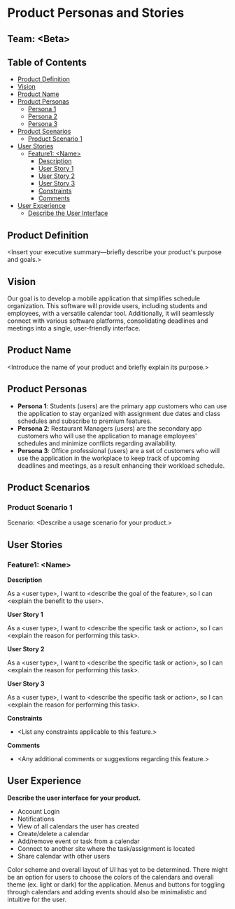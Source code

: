 # Product Personas and Stories

## Team: \<Beta\>

## Table of Contents

- [Product Definition](#product-definition)
- [Vision](#vision)
- [Product Name](#product-name)
- [Product Personas](#product-personas)
  - [Persona 1](#persona-1)
  - [Persona 2](#persona-2)
  - [Persona 3](#persona-3)
- [Product Scenarios](#product-scenarios)
  - [Product Scenario 1](#product-scenario-1)
- [User Stories](#user-stories)
  - [Feature1: \<Name\>](#feature1-name)
    - [Description](#description)
    - [User Story 1](#user-story-1)
    - [User Story 2](#user-story-2)
    - [User Story 3](#user-story-3)
    - [Constraints](#constraints)
    - [Comments](#comments)
- [User Experience](#user-experience)
  - [Describe the User Interface](#describe-the-user-interface)
 
## Product Definition

\<Insert your executive summary—briefly describe your product's purpose and goals.>

## Vision

Our goal is to develop a mobile application that simplifies schedule organization. This software will provide users, including students and employees, with a versatile calendar tool. Additionally, it will seamlessly connect with various software platforms, consolidating deadlines and meetings into a single, user-friendly interface.

## Product Name

\<Introduce the name of your product and briefly explain its purpose.>

## Product Personas

- **Persona 1**: Students (users) are the primary app customers who can use the application to stay organized with assignment due dates and class schedules and subscribe to premium features. 
- **Persona 2**:  Restaurant Managers (users) are the secondary app customers who will use the application to manage employees' schedules and minimize conflicts regarding availability. 
- **Persona 3**: Office professional (users) are a set of customers who will use the application in the workplace to keep track of upcoming deadlines and meetings, as a result enhancing their workload schedule.

## Product Scenarios

### Product Scenario 1

Scenario: \<Describe a usage scenario for your product.>

## User Stories

### Feature1: \<Name\>

**Description**

As a \<user type\>, I want to \<describe the goal of the feature\>, so I can \<explain the benefit to the user\>.

**User Story 1**

As a \<user type\>, I want to \<describe the specific task or action\>, so I can \<explain the reason for performing this task\>.

**User Story 2**

As a \<user type\>, I want to \<describe the specific task or action\>, so I can \<explain the reason for performing this task\>.

**User Story 3**

As a \<user type\>, I want to \<describe the specific task or action\>, so I can \<explain the reason for performing this task\>.

**Constraints**

- \<List any constraints applicable to this feature.>

**Comments**

- \<Any additional comments or suggestions regarding this feature.>

## User Experience

**Describe the user interface for your product.**

- Account Login
- Notifications
- View of all calendars the user has created
- Create/delete a calendar
- Add/remove event or task from a calendar
- Connect to another site where the task/assignment is located
- Share calendar with other users

Color scheme and overall layout of UI has yet to be determined. There might be an option for users to choose the colors of the calendars and overall theme (ex. light or dark) for the application. Menus and buttons for toggling through calendars and adding events should also be minimalistic and intuitive for the user.
